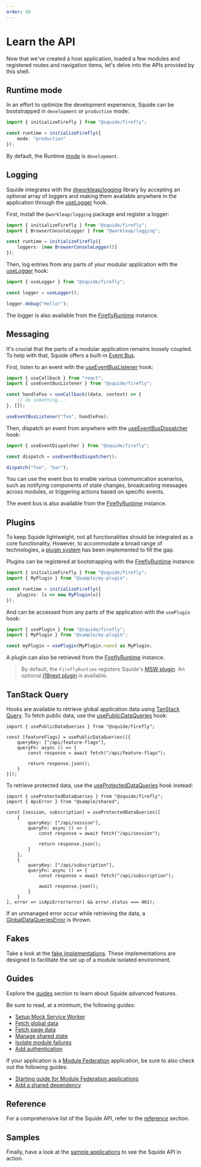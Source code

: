 ```yaml
---
order: 50
---
```


# Learn the API

Now that we've created a host application, loaded a few modules and registered routes and navigation items, let's delve into the APIs provided by this shell.

## Runtime mode

In an effort to optimize the development experience, Squide can be bootstrapped in `development` or `production` mode:

```ts !#4 host/src/index.tsx
import { initializeFirefly } from "@squide/firefly";

const runtime = initializeFirefly({
    mode: "production"
});
```

By default, the Runtime [mode](../reference/runtime/runtime-class.md#change-the-runtime-mode) is `development`.

## Logging

Squide integrates with the [@workleap/logging](https://workleap.github.io/wl-logging/introduction/getting-started/) library by accepting an optional array of loggers and making them available anywhere in the application through the [useLogger](../reference/runtime/useLogger.md) hook.

First, install the `@workleap/logging` package and register a logger:

```ts !#5 host/src/index.tsx
import { initializeFirefly } from "@squide/firefly";
import { BrowserConsoleLogger } from "@workleap/logging";

const runtime = initializeFirefly({
    loggers: [new BrowserConsoleLogger()]
});
```

Then, log entries from any parts of your modular application with the [useLogger](../reference/runtime/useLogger.md) hook:

```ts !#3,5
import { useLogger } from "@squide/firefly";

const logger = useLogger();

logger.debug("Hello!");
```

The logger is also available from the [FireflyRuntime](../reference/runtime/runtime-class.md#log-a-message) instance.

## Messaging

It's crucial that the parts of a modular application remains loosely coupled. To help with that, Squide offers a built-in [Event Bus](../reference/messaging/EventBus.md).

First, listen to an event with the [useEventBusListener](../reference/messaging/useEventBusListener.md) hook:

```ts !#8
import { useCallback } from "react";
import { useEventBusListener } from "@squide/firefly";

const handleFoo = useCallback((data, context) => {
    // do something...
}, []);

useEventBusListener("foo", handleFoo);
```

Then, dispatch an event from anywhere with the [useEventBusDispatcher](../reference/messaging/useEventBusDispatcher.md) hook:

```ts !#3,5
import { useEventDispatcher } from "@squide/firefly";

const dispatch = useEventBusDispatcher();

dispatch("foo", "bar");
```

You can use the event bus to enable various communication scenarios, such as notifying components of state changes, broadcasting messages across modules, or triggering actions based on specific events.

The event bus is also available from the [FireflyRuntime](../reference/runtime/runtime-class.md#use-the-event-bus) instance.

## Plugins

To keep Squide lightweight, not all functionalities should be integrated as a core functionality. However, to accommodate a broad range of technologies, a [plugin system](../reference/plugins/plugin.md) has been implemented to fill the gap.

Plugins can be registered at bootstrapping with the [FireflyRuntime](../reference/runtime/runtime-class.md) instance:

```ts !#5 host/src/boostrap.tsx
import { initializeFirefly } from "@squide/firefly";
import { MyPlugin } from "@sample/my-plugin";

const runtime = initializeFirefly({
    plugins: [x => new MyPlugin(x)]
});
```

And can be accessed from any parts of the application with the `usePlugin` hook:

```ts !#4
import { usePlugin } from "@squide/firefly";
import { MyPlugin } from "@sample/my-plugin";

const myPlugin = usePlugin(MyPlugin.name) as MyPlugin;
```

A plugin can also be retrieved from the [FireflyRuntime](../reference/runtime/runtime-class.md#retrieve-a-plugin) instance.

> By default, the `FireflyRuntime` registers Squide's [MSW plugin](../guides/setup-msw.md). An optional [i18next plugin](../guides/setup-i18next.md) is available.

## TanStack Query

Hooks are available to retrieve global application data using [TanStack Query](https://tanstack.com/query/latest). To fetch public data, use the [usePublicDataQueries](../reference/tanstack-query/usePublicDataQueries.md) hook:

```tsx !#3-10
import { usePublicDataQueries } from "@squide/firefly";

const [featureFlags] = usePublicDataQueries([{
    queryKey: ["/api/feature-flags"],
    queryFn: async () => {
        const response = await fetch("/api/feature-flags");

        return response.json();
    }
}]);
```

To retrieve protected data, use the [useProtectedDataQueries](../reference/tanstack-query/useProtectedDataQueries.md) hook instead:

```tsx !#4-21
import { useProtectedDataQueries } from "@squide/firefly";
import { ApiError } from "@sample/shared";

const [session, subscription] = useProtectedDataQueries([
    {
        queryKey: ["/api/session"],
        queryFn: async () => {
            const response = await fetch("/api/session");

            return response.json();
        }
    },
    {
        queryKey: ["/api/subscription"],
        queryFn: async () => {
            const response = await fetch("/api/subscription");

            await response.json();
        }
    }
], error => isApiError(error) && error.status === 401);
```

If an unmanaged error occur while retrieving the data, a [GlobalDataQueriesError](../reference/tanstack-query/isGlobalDataQueriesError.md) is thrown.

## Fakes

Take a look at the [fake implementations](../reference/default.md#fakes). These implementations are designed to facilitate the set up of a module isolated environment.

## Guides

Explore the [guides](../guides/default.md) section to learn about Squide advanced features.

Be sure to read, at a minimum, the following guides:

- [Setup Mock Service Worker](../guides/setup-msw.md)
- [Fetch global data](../guides/fetch-global-data.md)
- [Fetch page data](../guides/fetch-page-data.md)
- [Manage shared state](../guides/manage-shared-state.md)
- [Isolate module failures](../guides/isolate-module-failures.md)
- [Add authentication](../guides/add-authentication.md)

If your application is a [Module Federation](https://module-federation.io/) application, be sure to also check out the following guides:

- [Starting guide for Module Federation applications](../module-federation/create-host.md)
- [Add a shared dependency](../module-federation/add-a-shared-dependency.md)

## Reference

For a comprehensive list of the Squide API, refer to the [reference](../reference/default.md) section.

## Samples

Finally, have a look at the [sample applications](../samples.md) to see the Squide API in action.

